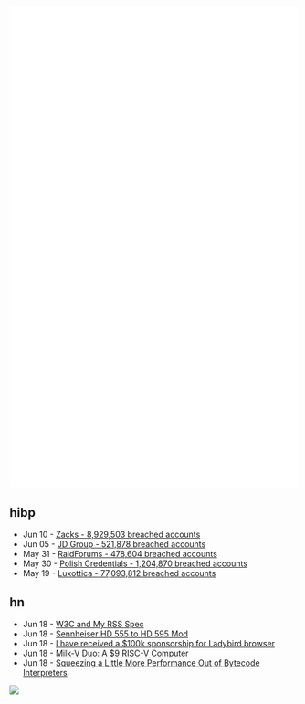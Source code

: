 ![Metrics](https://raw.githubusercontent.com/phixion/phixion/master/metrics.svg)

## hibp

<!--
for https://github.com/phixion/phixion/blob/main/.github/workflows/feeds.yml
-->
<!--START_SECTION:haveibeenpwnd-->
- Jun 10 - [Zacks - 8,929,503 breached accounts](https://haveibeenpwned.com/PwnedWebsites#Zacks)
- Jun 05 - [JD Group - 521,878 breached accounts](https://haveibeenpwned.com/PwnedWebsites#JDGroup)
- May 31 - [RaidForums - 478,604 breached accounts](https://haveibeenpwned.com/PwnedWebsites#RaidForums)
- May 30 - [Polish Credentials - 1,204,870 breached accounts](https://haveibeenpwned.com/PwnedWebsites#PolishCredentials)
- May 19 - [Luxottica - 77,093,812 breached accounts](https://haveibeenpwned.com/PwnedWebsites#Luxottica)
<!--END_SECTION:haveibeenpwnd-->

## hn

<!--
for https://github.com/phixion/phixion/blob/main/.github/workflows/feeds.yml
-->
<!--START_SECTION:hn-->
- Jun 18 - [W3C and My RSS Spec](http://scripting.com/2023/06/17/193133.html)
- Jun 18 - [Sennheiser HD 555 to HD 595 Mod](http://mikebeauchamp.com/misc/sennheiser-hd-555-to-hd-595-mod/)
- Jun 18 - [I have received a $100k sponsorship for Ladybird browser](https://twitter.com/awesomekling/status/1670298370550779905)
- Jun 18 - [Milk-V Duo: A $9 RISC-V Computer](https://milkv.io/duo)
- Jun 18 - [Squeezing a Little More Performance Out of Bytecode Interpreters](https://stefan-marr.de/2023/06/squeezing-a-little-more-performance-out-of-bytecode-interpreters/)
<!--END_SECTION:hn-->

<!--
for https://yhype.me
-->
![](https://hit.yhype.me/github/profile?user_id=13013670)

